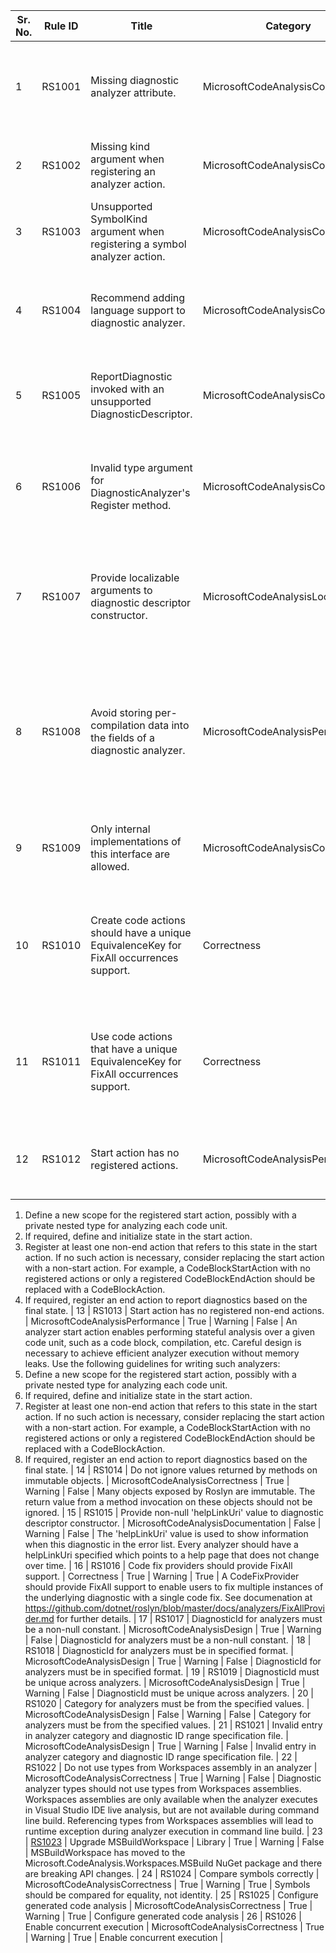 
Sr. No. | Rule ID | Title | Category | Enabled | Severity | CodeFix | Description |
--------|---------|-------|----------|---------|----------|---------|--------------------------------------------------------------------------------------------------------------|
1 | RS1001 | Missing diagnostic analyzer attribute. | MicrosoftCodeAnalysisCorrectness | True | Warning | True | Non-abstract sub-types of DiagnosticAnalyzer should be marked with DiagnosticAnalyzerAttribute(s). The argument to this attribute(s), if any, determine the supported languages for the analyzer. Analyzer types without this attribute will be ignored by the analysis engine. |
2 | RS1002 | Missing kind argument when registering an analyzer action. | MicrosoftCodeAnalysisCorrectness | True | Warning | False | You must specify at least one syntax, symbol or operation kind when registering a syntax, symbol, or operation analyzer action respectively. Otherwise, the registered action will never be invoked during analysis. |
3 | RS1003 | Unsupported SymbolKind argument when registering a symbol analyzer action. | MicrosoftCodeAnalysisCorrectness | True | Warning | False | SymbolKind '{0}' is not supported for symbol analyzer actions. |
4 | RS1004 | Recommend adding language support to diagnostic analyzer. | MicrosoftCodeAnalysisCorrectness | True | Warning | False | Diagnostic analyzer is marked as supporting only one language, but the analyzer assembly doesn't seem to refer to any language specific CodeAnalysis assemblies, and so is likely to work for more than one language. Consider adding an additional language argument to DiagnosticAnalyzerAttribute. |
5 | RS1005 | ReportDiagnostic invoked with an unsupported DiagnosticDescriptor. | MicrosoftCodeAnalysisCorrectness | True | Warning | False | ReportDiagnostic should only be invoked with supported DiagnosticDescriptors that are returned from DiagnosticAnalyzer.SupportedDiagnostics property. Otherwise, the reported diagnostic will be filtered out by the analysis engine. |
6 | RS1006 | Invalid type argument for DiagnosticAnalyzer's Register method. | MicrosoftCodeAnalysisCorrectness | True | Warning | False | DiagnosticAnalyzer's language-specific Register methods, such as RegisterSyntaxNodeAction, RegisterCodeBlockStartAction and RegisterCodeBlockEndAction, expect a language-specific 'SyntaxKind' type argument for it's 'TLanguageKindEnumName' type parameter. Otherwise, the registered analyzer action can never be invoked during analysis. |
7 | RS1007 | Provide localizable arguments to diagnostic descriptor constructor. | MicrosoftCodeAnalysisLocalization | False | Warning | False | If your diagnostic analyzer and it's reported diagnostics need to be localizable, then the supported DiagnosticDescriptors used for constructing the diagnostics must also be localizable. If so, then localizable argument(s) must be provided for parameter 'title' (and optionally 'description') to the diagnostic descriptor constructor to ensure that the descriptor is localizable. |
8 | RS1008 | Avoid storing per-compilation data into the fields of a diagnostic analyzer. | MicrosoftCodeAnalysisPerformance | True | Warning | False | Instance of a diagnostic analyzer might outlive the lifetime of compilation. Hence, storing per-compilation data, such as symbols, into the fields of a diagnostic analyzer might cause stale compilations to stay alive and cause memory leaks.  Instead, you should store this data on a separate type instantiated in a compilation start action, registered using 'AnalysisContext.RegisterCompilationStartAction' API. An instance of this type will be created per-compilation and it won't outlive compilation's lifetime, hence avoiding memory leaks. |
9 | RS1009 | Only internal implementations of this interface are allowed. | MicrosoftCodeAnalysisCompatibility | True | Error | False | The author of this interface did not intend to have third party implementations of this interface and reserves the right to change it. Implementing this interface could therefore result in a source or binary compatibility issue with a future version of this interface. |
10 | RS1010 | Create code actions should have a unique EquivalenceKey for FixAll occurrences support. | Correctness | True | Warning | False | A CodeFixProvider that intends to support fix all occurrences must classify the registered code actions into equivalence classes by assigning it an explicit, non-null equivalence key which is unique for each kind of code action created by this fixer. This enables the FixAllProvider to fix all diagnostics in the required scope by applying code actions from this fixer that are in the equivalence class of the trigger code action. |
11 | RS1011 | Use code actions that have a unique EquivalenceKey for FixAll occurrences support. | Correctness | True | Warning | False | A CodeFixProvider that intends to support fix all occurrences must classify the registered code actions into equivalence classes by assigning it an explicit, non-null equivalence key which is unique for each kind of code action created by this fixer. This enables the FixAllProvider to fix all diagnostics in the required scope by applying code actions from this fixer that are in the equivalence class of the trigger code action. |
12 | RS1012 | Start action has no registered actions. | MicrosoftCodeAnalysisPerformance | True | Warning | False | An analyzer start action enables performing stateful analysis over a given code unit, such as a code block, compilation, etc. Careful design is necessary to achieve efficient analyzer execution without memory leaks. Use the following guidelines for writing such analyzers:
1. Define a new scope for the registered start action, possibly with a private nested type for analyzing each code unit.
2. If required, define and initialize state in the start action.
3. Register at least one non-end action that refers to this state in the start action. If no such action is necessary, consider replacing the start action with a non-start action. For example, a CodeBlockStartAction with no registered actions or only a registered CodeBlockEndAction should be replaced with a CodeBlockAction.
4. If required, register an end action to report diagnostics based on the final state.
 |
13 | RS1013 | Start action has no registered non-end actions. | MicrosoftCodeAnalysisPerformance | True | Warning | False | An analyzer start action enables performing stateful analysis over a given code unit, such as a code block, compilation, etc. Careful design is necessary to achieve efficient analyzer execution without memory leaks. Use the following guidelines for writing such analyzers:
1. Define a new scope for the registered start action, possibly with a private nested type for analyzing each code unit.
2. If required, define and initialize state in the start action.
3. Register at least one non-end action that refers to this state in the start action. If no such action is necessary, consider replacing the start action with a non-start action. For example, a CodeBlockStartAction with no registered actions or only a registered CodeBlockEndAction should be replaced with a CodeBlockAction.
4. If required, register an end action to report diagnostics based on the final state.
 |
14 | RS1014 | Do not ignore values returned by methods on immutable objects. | MicrosoftCodeAnalysisCorrectness | True | Warning | False | Many objects exposed by Roslyn are immutable. The return value from a method invocation on these objects should not be ignored. |
15 | RS1015 | Provide non-null 'helpLinkUri' value to diagnostic descriptor constructor. | MicrosoftCodeAnalysisDocumentation | False | Warning | False | The 'helpLinkUri' value is used to show information when this diagnostic in the error list. Every analyzer should have a helpLinkUri specified which points to a help page that does not change over time. |
16 | RS1016 | Code fix providers should provide FixAll support. | Correctness | True | Warning | True | A CodeFixProvider should provide FixAll support to enable users to fix multiple instances of the underlying diagnostic with a single code fix. See documenation at https://github.com/dotnet/roslyn/blob/master/docs/analyzers/FixAllProvider.md for further details. |
17 | RS1017 | DiagnosticId for analyzers must be a non-null constant. | MicrosoftCodeAnalysisDesign | True | Warning | False | DiagnosticId for analyzers must be a non-null constant. |
18 | RS1018 | DiagnosticId for analyzers must be in specified format. | MicrosoftCodeAnalysisDesign | True | Warning | False | DiagnosticId for analyzers must be in specified format. |
19 | RS1019 | DiagnosticId must be unique across analyzers. | MicrosoftCodeAnalysisDesign | True | Warning | False | DiagnosticId must be unique across analyzers. |
20 | RS1020 | Category for analyzers must be from the specified values. | MicrosoftCodeAnalysisDesign | False | Warning | False | Category for analyzers must be from the specified values. |
21 | RS1021 | Invalid entry in analyzer category and diagnostic ID range specification file. | MicrosoftCodeAnalysisDesign | True | Warning | False | Invalid entry in analyzer category and diagnostic ID range specification file. |
22 | RS1022 | Do not use types from Workspaces assembly in an analyzer | MicrosoftCodeAnalysisCorrectness | True | Warning | False | Diagnostic analyzer types should not use types from Workspaces assemblies. Workspaces assemblies are only available when the analyzer executes in Visual Studio IDE live analysis, but are not available during command line build. Referencing types from Workspaces assemblies will lead to runtime exception during analyzer execution in command line build. |
23 | [RS1023](https://go.microsoft.com/fwlink/?linkid=874285) | Upgrade MSBuildWorkspace | Library | True | Warning | False | MSBuildWorkspace has moved to the Microsoft.CodeAnalysis.Workspaces.MSBuild NuGet package and there are breaking API changes. |
24 | RS1024 | Compare symbols correctly | MicrosoftCodeAnalysisCorrectness | True | Warning | True | Symbols should be compared for equality, not identity. |
25 | RS1025 | Configure generated code analysis | MicrosoftCodeAnalysisCorrectness | True | Warning | True | Configure generated code analysis |
26 | RS1026 | Enable concurrent execution | MicrosoftCodeAnalysisCorrectness | True | Warning | True | Enable concurrent execution |
